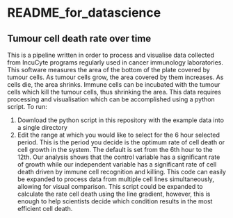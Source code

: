# README_for_datascience

##  Tumour cell death rate over time

This is a pipeline written in order to process and visualise data collected from IncuCyte programs regularly used in cancer immunology laboratories. This software measures the area of the bottom of the plate covered by tumour cells. As tumour cells grow, the area covered by them increases. As cells die, the area shrinks. Immune cells can be incubated with the tumour cells which kill the tumour cells, thus shrinking the area. This data requires processing and visualisation which can be accomplished using a python script. 
To run: 
1.	Download the python script in this repository with the example data into a single directory
2.	Edit the range at which you would like to select for the 6 hour selected period. This is the period you decide is the optimum rate of cell death or cell growth in the system. The default is set from the 6th hour to the 12th. 
Our analysis shows that the control variable has a significant rate of growth while our independent variable has a significant rate of cell death driven by immune cell recognition and killing. This code can easily be expanded to process data from multiple cell lines simultaneously, allowing for visual comparison. This script could be expanded to calculate the rate cell death using the line gradient, however, this is enough to help scientists decide which condition results in the most efficient cell death. 
